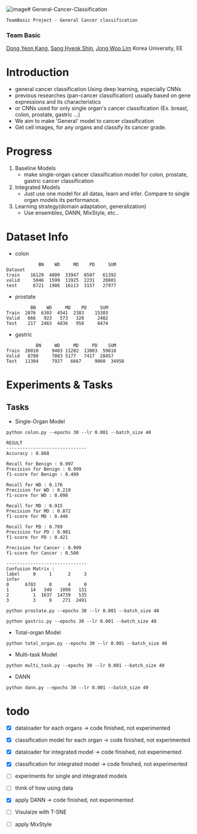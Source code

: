 ![image](https://github.com/teambasicEE/General-Cancer-Classification/assets/139537627/aa9ab301-63f1-49ae-bdeb-87243b853852)# General-Cancer-Classification
```
TeamBasic Project - General Cancer classification
```

### Team Basic
[Dong Yeon Kang](https://github.com/Dong-Yeon-Kang), [Sang Hyeok Shin](https://github.com/SSH0515), [Jong Woo Lim](https://github.com/imngooh) Korea University, EE
 
# Introduction
- general cancer classification Using deep learning, especially CNNs
- previous researches (pan-cancer classification) usually based on gene expressions and its characteristics
- or CNNs used for only single organ's cancer classification (Ex. breast, colon, prostate, gastric ...)
- We aim to make 'General' model to cancer classification
- Get cell images, for any organs and classify its cancer grade.

# Progress
1. Baseline Models
   - make single-organ cancer classification model for colon, prostate, gastric cancer classification
2. Integrated Models
   - Just use one model for all datas, learn and infer. Compare to single organ models its performance. 
3. Learning strategy(domain adaptation, generalization)
   - Use ensembles, DANN, MixStyle, etc..

# Dataset Info
- colon
```angular2html
            BN    WD     MD    PD     SUM
Dataset                          
train    16129  4809  33947  6507   61392
valid     5046  1599  11925  2231   20801
test      6721  1986  16113  3157   27977
```
- prostate
```angular2html
         BN    WD     MD    PD     SUM
Train  2076  6303  4541  2383    15303
Valid   666   923   573   320     2482
Test    217  2463  4836   958     8474
```
- gastric
```angular2html
           BN     WD     MD     PD    SUM
Train  26010	 9403 11202	 13003  59618
Valid   8780	 7083 5177	 7417  28457
Test   11304	 7927	6667	 9060  34958
```

# Experiments & Tasks
## Tasks
- Single-Organ Model
```
python colon.py --epochs 30 --lr 0.001 --batch_size 40

RESULT
------------------------------
Accuracy : 0.868         
                         
Recall for Benign : 0.997
Precision for Benign : 0.999
f1-score for Benign : 0.499

Recall for WD : 0.176
Precision for WD : 0.219
f1-score for WD : 0.098

Recall for MD : 0.915
Precision for MD : 0.872
f1-score for MD : 0.446

Recall for PD : 0.789
Precision for PD : 0.901
f1-score for PD : 0.421

Precision for Cancer : 0.999
f1-score for Cancer : 0.500

------------------------------
Confusion Matrix :
label     0     1      2     3
infer
0      6703     0      4     0
1        14   349   1099   131
2         1  1637  14739   535
3         3     0    271  2491
```
```
python prostate.py --epochs 30 --lr 0.001 --batch_size 40
```
```
python gastric.py --epochs 30 --lr 0.001 --batch_size 40
```
- Total-organ Model
```
python total_organ.py --epochs 30 --lr 0.001 --batch_size 40
```
- Multi-task Model
```
python multi_task.py --epochs 30 --lr 0.001 --batch_size 40
```
- DANN
```
python dann.py --epochs 30 --lr 0.001 --batch_size 40
```


# todo
- [x]  dataloader for each organs -> code finished, not experimented
- [x] classification model for each organ -> code finished, not experimented
- [x] dataloader for integrated model -> code finished, not experimented
- [x] classification for integrated model -> code finished, not experimented
- [ ] experiments for single and integrated models
- [ ] think of how using data
- [x] apply DANN -> code finished, not experimented
- [ ] Visulaize with T-SNE
- [ ] apply MixStyle

